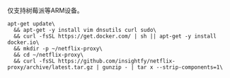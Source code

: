 
仅支持树莓派等ARM设备。


    apt-get update\
	  && apt-get -y install vim dnsutils curl sudo\
	  && curl -fsSL https://get.docker.com/ | sh || apt-get -y install docker.io\
	  && mkdir -p ~/netflix-proxy\
	  && cd ~/netflix-proxy\
	  && curl -fsSL https://github.com/insightfy/netflix-proxy/archive/latest.tar.gz | gunzip - | tar x --strip-components=1\
